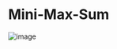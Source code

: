 # Mini-Max-Sum
![image](https://github.com/Bodrian/Mini-Max-Sum/assets/34108415/91b820f6-23f0-41c3-bca0-692a7e3e4acf)
